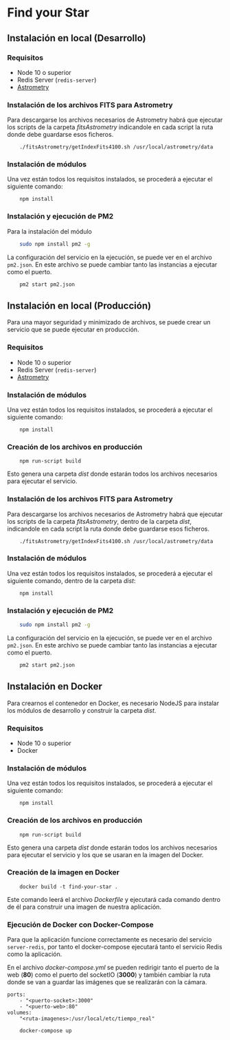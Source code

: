 # Find your Star

## Instalación en local (Desarrollo)

### Requisitos

- Node 10 o superior
- Redis Server (`redis-server`)
- [Astrometry](http://astrometry.net/doc/build.html#build)

### Instalación de los archivos FITS para Astrometry

Para descargarse los archivos necesarios de Astrometry habrá que ejecutar los scripts de la carpeta *fitsAstrometry* indicandole en cada script la ruta donde debe guardarse esos ficheros.

        ./fitsAstrometry/getIndexFits4100.sh /usr/local/astrometry/data

### Instalación de módulos

Una vez están todos los requisitos instalados, se procederá a ejecutar el siguiente comando:

        npm install

### Instalación y ejecución de PM2

Para la instalación del módulo

```sh
    sudo npm install pm2 -g
 ```

La configuración del servicio en la ejecución, se puede ver en el archivo `pm2.json`. En este archivo se puede cambiar tanto las instancias a ejecutar como el puerto.


```sh
    pm2 start pm2.json
 ```

## Instalación en local (Producción)

Para una mayor seguridad y minimizado de archivos, se puede crear un servicio que se puede ejecutar en producción.

### Requisitos

- Node 10 o superior
- Redis Server (`redis-server`)
- [Astrometry](http://astrometry.net/doc/build.html#build)

### Instalación de módulos

Una vez están todos los requisitos instalados, se procederá a ejecutar el siguiente comando:

        npm install

### Creación de los archivos en producción

        npm run-script build

Esto genera una carpeta *dist* donde estarán todos los archivos necesarios para ejecutar el servicio.

### Instalación de los archivos FITS para Astrometry

Para descargarse los archivos necesarios de Astrometry habrá que ejecutar los scripts de la carpeta *fitsAstrometry*, dentro de la carpeta *dist*, indicandole en cada script la ruta donde debe guardarse esos ficheros.

        ./fitsAstrometry/getIndexFits4100.sh /usr/local/astrometry/data

### Instalación de módulos

Una vez están todos los requisitos instalados, se procederá a ejecutar el siguiente comando, dentro de la carpeta *dist*:

        npm install

### Instalación y ejecución de PM2

```sh
    sudo npm install pm2 -g
 ```

La configuración del servicio en la ejecución, se puede ver en el archivo `pm2.json`. En este archivo se puede cambiar tanto las instancias a ejecutar como el puerto.


```sh
    pm2 start pm2.json
 ```    

## Instalación en Docker

Para crearnos el contenedor en Docker, es necesario NodeJS para instalar los módulos de desarrollo y construir la carpeta *dist*.

### Requisitos

- Node 10 o superior
- Docker

### Instalación de módulos

Una vez están todos los requisitos instalados, se procederá a ejecutar el siguiente comando:

        npm install

### Creación de los archivos en producción

        npm run-script build

Esto genera una carpeta *dist* donde estarán todos los archivos necesarios para ejecutar el servicio y los que se usaran en la imagen del Docker.

### Creación de la imagen en Docker

        docker build -t find-your-star .

Este comando leerá el archivo *Dockerfile* y ejecutará cada comando dentro de él para construir una imagen de nuestra aplicación.

### Ejecución de Docker con Docker-Compose

Para que la aplicación funcione correctamente es necesario del servicio `server-redis`, por tanto el docker-compose ejecutará tanto el servicio Redis como la aplicación. 

En el archivo *docker-compose.yml* se pueden redirigir tanto el puerto de la web (**80**) como el puerto del socketIO (**3000**) y también cambiar la ruta donde se van a guardar las imágenes que se realizarán con la cámara. 

    ports:
        - "<puerto-socket>:3000"
        - "<puerto-web>:80"
    volumes:
        "<ruta-imagenes>:/usr/local/etc/tiempo_real"

```sh
    docker-compose up
```

